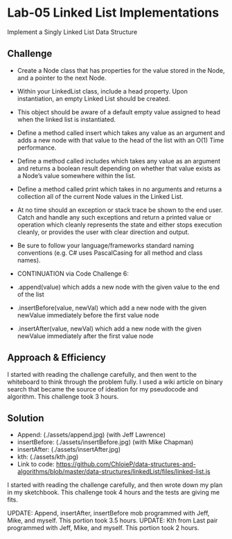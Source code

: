 # Lab-05 Linked List Implementations
Implement a Singly Linked List Data Structure
## Challenge
* Create a Node class that has properties for the value stored in the Node, and a pointer to the next Node.
* Within your LinkedList class, include a head property. Upon instantiation, an empty Linked List should be created.
* This object should be aware of a default empty value assigned to head when the linked list is instantiated.
* Define a method called insert which takes any value as an argument and adds a new node with that value to the head of the list with an O(1) Time performance.
* Define a method called includes which takes any value as an argument and returns a boolean result depending on whether that value exists as a Node’s value somewhere within the list.
* Define a method called print which takes in no arguments and returns a collection all of the current Node values in the Linked List.
* At no time should an exception or stack trace be shown to the end user. Catch and handle any such exceptions and return a printed value or operation which cleanly represents the state and either stops execution cleanly, or provides the user with clear direction and output.
*  Be sure to follow your language/frameworks standard naming conventions (e.g. C# uses PascalCasing for all method and class names).

* CONTINUATION via Code Challenge 6:

* .append(value) which adds a new node with the given value to the end of the list
* .insertBefore(value, newVal) which add a new node with the given newValue immediately before the first value node
* .insertAfter(value, newVal) which add a new node with the given newValue immediately after the first value node

## Approach & Efficiency
I started with reading the challenge carefully, and then went to the whiteboard to think through the problem fully. I used a wiki article on binary search that became the source of ideation for my pseudocode and algorithm. This challenge took 3 hours.

## Solution

* Append: (./assets/append.jpg) (with Jeff Lawrence)
* insertBefore: (./assets/insertBefore.jpg) (with Mike Chapman)
* insertAfter: (./assets/insertAfter.jpg)
* kth: (./assets/kth.jpg)
* Link to code: https://github.com/ChloieP/data-structures-and-algorithms/blob/master/data-structures/linkedList/files/linked-list.js



I started with reading the challenge carefully, and then wrote down my plan in my sketchbook. This challenge took 4 hours and the tests are giving me fits.

UPDATE: Append, insertAfter, insertBefore mob programmed with Jeff, Mike, and myself. This portion took 3.5 hours.
UPDATE: Kth from Last pair programmed with Jeff, Mike, and myself. This portion took 2 hours.
